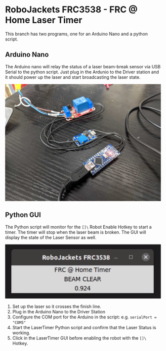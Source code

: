 # RoboJackets FRC3538 - FRC @ Home Laser Timer  

This branch has two programs, one for an Arduino Nano and a python script. 

## Arduino Nano
The Arduino nano will relay the status of a laser beam-break sensor via USB Serial to the python script. Just plug in the Ardunio to the Driver station and it should power up the laser and start broadcasting the laser state.

![Image of Hardware](doc/arduino.png)


## Python GUI
The Python script will monitor for the `[]\` Robot Enable Hotkey to start a timer. The timer will stop when the laser beam is broken. The GUI will display the state of the Laser Sensor as well. 

![Image of Hardware](doc/GUI.png)

1. Set up the laser so it crosses the finish line.
2. Plug in the Arduino Nano to the Driver Station
3. Configure the COM port for the Arduino in the script: e.g.
   `serialPort = "COM5"`
4. Start the LaserTimer Python script and confirm that the Laser Status is working.
5. Click in the LaserTimer GUI before enabling the robot with the `[]\` Hotkey. 

